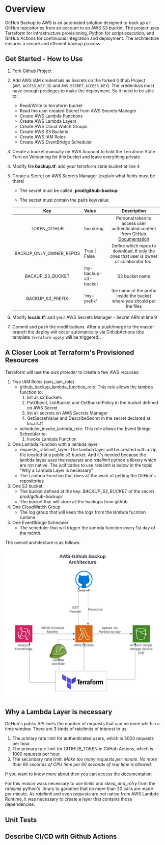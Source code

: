 # Overview

GitHub Backup to AWS is an automated solution designed to back up all GitHub repositories from an account to an AWS S3 bucket. The project uses Terraform for infrastructure provisioning, Python for script execution, and GitHub Actions for continuous integration and deployment. The architecture ensures a secure and efficient backup process.

## Get Started - How to Use

1. Fork Github Project
1. Add AWS IAM credentials as Secrets on the forked Github Project (`AWS_ACCESS_KEY_ID` and `AWS_SECRET_ACCESS_KEY`). The credentials must have enough privileges to make the deployment. So it need to be able to:
   * Read/Write to terraform bucket
   * Read the user created Secret from AWS Secrets Manager
   * Create AWS Lambda Functions
   * Create AWS Lambda Layers
   * Create AWS Cloud Watch Groups
   * Create AWS S3 Buckets
   * Create AWS IAM Roles
   * Create AWS EventBridge Scheduler

1. Create a bucket manually on AWS Account to hold the Terraform State. Turn on Versioning for this bucket and leave everything private.
1. Modify file **backup.tf**: add your terraform state bucket at line 4

1. Create a Secret on AWS Secrets Manager (explain what fields must be there)

   * The secret must be called: **prod/github-backup**

   * The secret must contain the pairs key/value:
  
    | Key | Value | Description
    | :------: | ----------- |:-----: |
    |TOKEN_GITHUB | foo string | Personal token to access user authenticated content from GitHub [Documentation](https://docs.github.com/en/authentication/keeping-your-account-and-data-secure/managing-your-personal-access-tokens#creating-a-personal-access-token-classic)
    | BACKUP_ONLY_OWNER_REPOS | True \| False | Define which repos to download. If only the ones that user is owner or colaborator too.|True \| False
    | BACKUP_S3_BUCKET | my-backup-s3-bucket | S3 bucket name |
    | BACKUP_S3_PREFIX| 'my-prefix' | the name of the prefix inside the bucket where you should put the files

1. Modify **locals.tf**: add your AWS Secrets Manager - Secret ARN at line 9

1. Commit and push the modifications. After a push/merge to the master branch the deploy will occur automatically via GithubActions (the template `terraform-apply` will be triggered).

## A Closer Look at Terraform's Provisioned Resources

Terraform will use the *aws provider* to create a few AWS recurses:

1. Two IAM Roles (aws_iam_role)
   * github_backup_lambda_function_role: This role allows the lambda function to:
     1. list all s3 buckets
     2. PutObject, ListBucket and GetBucketPolicy in the bucket defined on AWS Secret
     3. list all secrets on AWS Secrets Manager
     4. GetSecretValue and DescribeSecret in the secret declared at locals.tf
   * scheduler_invoke_lambda_role: This role allows the Event Bridge Scheduler to:
     1. Invoke Lambda Function
2. One Lambda Function with a lambda layer
   * requests_ratelimit_layer: The lambda layer will be created with a zip file located at a public s3 bucket. And it's needed because the lambda layes uses the *requests* and *ratelimit* python's library which are not native. The jutificative to use ratelimit is below in the topic "Why a Lambda Layer is necessary"
   * The Lambda Function that does all the work of getting the GitHub's repositories
3. One S3 bucket:
   * The bucket defined at the key: *BACKUP_S3_BUCKET* of the secret *prod/github-backup/*
   * The bucket that will store all the backups from github.
4. One CloudWatch Group
   * The log group that will keep the logs from the lambda fucntion runtime
5. One EventBridge Scheduler
   * The scheduler that will trigger the lambda function every 1st day of the month.

The overall architecture is as follows:
![architecture](diagrams/github-backup.png)

## Why a Lambda Layer is necessary

GitHub's public API limits the number of requests that can be done whithin a time window. There are 3 kinds of ratelimits of interest to us:

1. The primary rate limit for authenticated users, which is 5000 requests per hour.
2. The primary rate limit for GITIHUB_TOKEN in GitHub Actions, which is 1000 requests per hour.
3. The secondary rate limit: *Make too many requests per minute. No more than 90 seconds of CPU time per 60 seconds of real time is allowed.*
  
If you want to know more about then you can access the [documentation](https://docs.github.com/pt/rest/overview/rate-limits-for-the-rest-api?apiVersion=2022-11-28)

For this reason wass necessary to use *limits* and  *sleep_and_retry* from the *ratelimit* python's library to garantee that no more than 30 calls are made per minute. As *ratelimit* and even *requests* are not native from AWS Lambda Runtime, it was necessary to create a layer that contains those dependencies.

## Unit Tests

## Describe CI/CD with Github Actions
